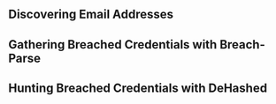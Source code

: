 ## Discovering Email Addresses



## Gathering Breached Credentials with Breach-Parse



## Hunting Breached Credentials with DeHashed
